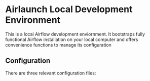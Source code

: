# Airlaunch Local Development Environment
This is a local Airflow development enviornment.
It bootstraps fully functional Airflow installation on your local computer and offers convenience functions to manage its configuration

## Configuration

There are three relevant configuration files: 

